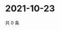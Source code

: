 # 2021-10-23

共 0 条

<!-- BEGIN -->
<!-- 最后更新时间 Sat Oct 23 2021 20:22:45 GMT+0800 (China Standard Time) -->

<!-- END -->
